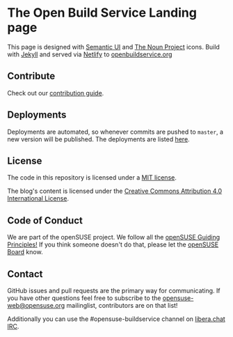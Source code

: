 # The Open Build Service Landing page

This page is designed with [Semantic UI](https://semantic-ui.com/) and [The Noun Project](https://thenounproject.com) icons.
Build with [Jekyll](https://github.com/mojombo/jekyll) and served via [Netlify](https://www.netlify.com/) to
[openbuildservice.org](http://www.openbuildservice.org)

## Contribute

Check out our [contribution guide](CONTRIBUTING.md).

## Deployments

Deployments are automated, so whenever commits are pushed to
`master`, a new version will be published. The deployments are listed
[here](https://app.netlify.com/sites/openbuildservice/deploys).

## License

The code in this repository is licensed under a [MIT license](LICENSE).

The blog's content is licensed under the [Creative Commons Attribution 4.0 International License](http://creativecommons.org/licenses/by/4.0/).

## Code of Conduct

We are part of the openSUSE project. We follow all the
[openSUSE Guiding Principles!](http://en.opensuse.org/openSUSE:Guiding_principles)
If you think someone doesn't do that, please let the [openSUSE Board](https://en.opensuse.org/openSUSE:Board)
know.

## Contact

GitHub issues and pull requests are the primary way for communicating. If you have other questions feel free to subscribe to the [opensuse-web@opensuse.org](http://lists.opensuse.org/opensuse-web/) mailinglist, contributors are on that list! 

Additionally you can use the #opensuse-buildservice channel
on [libera.chat IRC](https://libera.chat).
